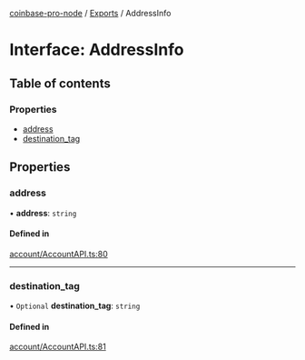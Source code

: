 [coinbase-pro-node](../README.md) / [Exports](../modules.md) / AddressInfo

# Interface: AddressInfo

## Table of contents

### Properties

- [address](AddressInfo.md#address)
- [destination_tag](AddressInfo.md#destination_tag)

## Properties

### address

• **address**: `string`

#### Defined in

[account/AccountAPI.ts:80](https://github.com/bennycode/coinbase-pro-node/blob/7770f03/src/account/AccountAPI.ts#L80)

---

### destination_tag

• `Optional` **destination_tag**: `string`

#### Defined in

[account/AccountAPI.ts:81](https://github.com/bennycode/coinbase-pro-node/blob/7770f03/src/account/AccountAPI.ts#L81)
